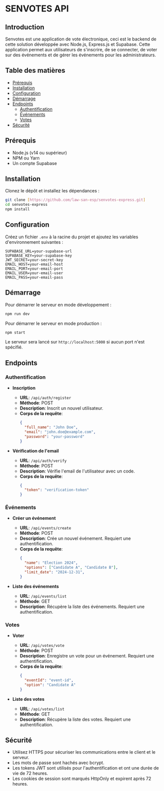 # SENVOTES API

## Introduction

Senvotes est une application de vote électronique, ceci est le backend de cette solution développée avec Node.js, Express.js et Supabase. Cette application permet aux utilisateurs de s'inscrire, de se connecter, de voter sur des événements et de gérer les événements pour les administrateurs.

## Table des matières

- [Prérequis](#prérequis)
- [Installation](#installation)
- [Configuration](#configuration)
- [Démarrage](#démarrage)
- [Endpoints](#endpoints)
  - [Authentification](#authentification)
  - [Événements](#événements)
  - [Votes](#votes)
- [Sécurité](#sécurité)
## Prérequis

- Node.js (v14 ou supérieur)
- NPM ou Yarn
- Un compte Supabase

## Installation

Clonez le dépôt et installez les dépendances :

```bash
git clone [https://github.com/law-san-esp/senvotes-express.git]
cd senvotes-express
npm install
```

## Configuration

Créez un fichier `.env` à la racine du projet et ajoutez les variables d'environnement suivantes :

```env
SUPABASE_URL=your-supabase-url
SUPABASE_KEY=your-supabase-key
JWT_SECRET=your-secret-key
EMAIL_HOST=your-email-host
EMAIL_PORT=your-email-port
EMAIL_USER=your-email-user
EMAIL_PASS=your-email-pass
```

## Démarrage

Pour démarrer le serveur en mode développement :

```bash
npm run dev
```

Pour démarrer le serveur en mode production :

```bash
npm start
```

Le serveur sera lancé sur `http://localhost:5000` si aucun port n'est spécifié.

## Endpoints

### Authentification

- **Inscription**
  - **URL**: `/api/auth/register`
  - **Méthode**: POST
  - **Description**: Inscrit un nouvel utilisateur.
  - **Corps de la requête**:
    ```json
    {
      "full_name": "John Doe",
      "email": "john.doe@example.com",
      "password": "your-password"
    }
    ```

- **Vérification de l'email**
  - **URL**: `/api/auth/verify`
  - **Méthode**: POST
  - **Description**: Vérifie l'email de l'utilisateur avec un code.
  - **Corps de la requête**:
    ```json
    {
      "token": "verification-token"
    }
    ```

### Événements

- **Créer un événement**
  - **URL**: `/api/events/create`
  - **Méthode**: POST
  - **Description**: Crée un nouvel événement. Requiert une authentification.
  - **Corps de la requête**:
    ```json
    {
      "name": "Election 2024",
      "options": ["Candidate A", "Candidate B"],
      "limit_date": "2024-12-31",
    }
    ```

- **Liste des événements**
  - **URL**: `/api/events/list`
  - **Méthode**: GET
  - **Description**: Récupère la liste des événements. Requiert une authentification.

### Votes

- **Voter**
  - **URL**: `/api/votes/vote`
  - **Méthode**: POST
  - **Description**: Enregistre un vote pour un événement. Requiert une authentification.
  - **Corps de la requête**:
    ```json
    {
      "eventId": "event-id",
      "option": "Candidate A"
    }
    ```

- **Liste des votes**
  - **URL**: `/api/votes/list`
  - **Méthode**: GET
  - **Description**: Récupère la liste des votes. Requiert une authentification.

## Sécurité

- Utilisez HTTPS pour sécuriser les communications entre le client et le serveur.
- Les mots de passe sont hachés avec bcrypt.
- Les tokens JWT sont utilisés pour l'authentification et ont une durée de vie de 72 heures.
- Les cookies de session sont marqués HttpOnly et expirent après 72 heures.

